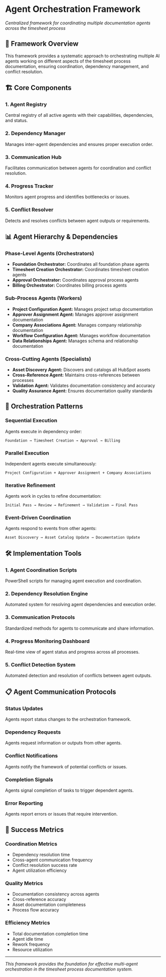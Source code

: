 # Agent Orchestration Framework

*Centralized framework for coordinating multiple documentation agents across the timesheet process*

## 🎯 **Framework Overview**

This framework provides a systematic approach to orchestrating multiple AI agents working on different aspects of the timesheet process documentation, ensuring coordination, dependency management, and conflict resolution.

## 🏗️ **Core Components**

### **1. Agent Registry**
Central registry of all active agents with their capabilities, dependencies, and status.

### **2. Dependency Manager**
Manages inter-agent dependencies and ensures proper execution order.

### **3. Communication Hub**
Facilitates communication between agents for coordination and conflict resolution.

### **4. Progress Tracker**
Monitors agent progress and identifies bottlenecks or issues.

### **5. Conflict Resolver**
Detects and resolves conflicts between agent outputs or requirements.

## 📊 **Agent Hierarchy & Dependencies**

### **Phase-Level Agents (Orchestrators)**
- **Foundation Orchestrator:** Coordinates all foundation phase agents
- **Timesheet Creation Orchestrator:** Coordinates timesheet creation agents
- **Approval Orchestrator:** Coordinates approval process agents
- **Billing Orchestrator:** Coordinates billing process agents

### **Sub-Process Agents (Workers)**
- **Project Configuration Agent:** Manages project setup documentation
- **Approver Assignment Agent:** Manages approver assignment documentation
- **Company Associations Agent:** Manages company relationship documentation
- **Workflow Configuration Agent:** Manages workflow documentation
- **Data Relationships Agent:** Manages schema and relationship documentation

### **Cross-Cutting Agents (Specialists)**
- **Asset Discovery Agent:** Discovers and catalogs all HubSpot assets
- **Cross-Reference Agent:** Maintains cross-references between processes
- **Validation Agent:** Validates documentation consistency and accuracy
- **Quality Assurance Agent:** Ensures documentation quality standards

## 🔄 **Orchestration Patterns**

### **Sequential Execution**
Agents execute in dependency order:
```
Foundation → Timesheet Creation → Approval → Billing
```

### **Parallel Execution**
Independent agents execute simultaneously:
```
Project Configuration + Approver Assignment + Company Associations
```

### **Iterative Refinement**
Agents work in cycles to refine documentation:
```
Initial Pass → Review → Refinement → Validation → Final Pass
```

### **Event-Driven Coordination**
Agents respond to events from other agents:
```
Asset Discovery → Asset Catalog Update → Documentation Update
```

## 🛠️ **Implementation Tools**

### **1. Agent Coordination Scripts**
PowerShell scripts for managing agent execution and coordination.

### **2. Dependency Resolution Engine**
Automated system for resolving agent dependencies and execution order.

### **3. Communication Protocols**
Standardized methods for agents to communicate and share information.

### **4. Progress Monitoring Dashboard**
Real-time view of agent status and progress across all processes.

### **5. Conflict Detection System**
Automated detection and resolution of conflicts between agent outputs.

## 📋 **Agent Communication Protocols**

### **Status Updates**
Agents report status changes to the orchestration framework.

### **Dependency Requests**
Agents request information or outputs from other agents.

### **Conflict Notifications**
Agents notify the framework of potential conflicts or issues.

### **Completion Signals**
Agents signal completion of tasks to trigger dependent agents.

### **Error Reporting**
Agents report errors or issues that require intervention.

## 🎯 **Success Metrics**

### **Coordination Metrics**
- Dependency resolution time
- Cross-agent communication frequency
- Conflict resolution success rate
- Agent utilization efficiency

### **Quality Metrics**
- Documentation consistency across agents
- Cross-reference accuracy
- Asset documentation completeness
- Process flow accuracy

### **Efficiency Metrics**
- Total documentation completion time
- Agent idle time
- Rework frequency
- Resource utilization

---

*This framework provides the foundation for effective multi-agent orchestration in the timesheet process documentation system.*
